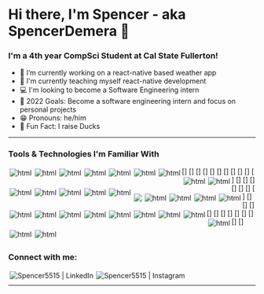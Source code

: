 # Hi there, I'm Spencer - aka SpencerDemera 👋

### I'm a 4th year CompSci Student at Cal State Fullerton!

- 🔭 I’m currently working on a react-native based weather app
- 🌾 I'm currently teaching myself react-native development
- 💻 I'm looking to become a Software Engineering intern
- 📸 2022 Goals: Become a software engineering intern and focus on personal projects
- 😁 Pronouns: he/him
- 🦆 Fun Fact: I raise Ducks

---

### Tools & Technologies I'm Familiar With

[<img align="left" style="vertical-align:top; margin:3px" src="https://img.shields.io/badge/c-%2300599C.svg?style=for-the-badge&logo=c&logoColor=white" alt="html"/>]
[<img align="left" style="vertical-align:top; margin:3px" src="https://img.shields.io/badge/c++-%2300599C.svg?style=for-the-badge&logo=c%2B%2B&logoColor=white" alt="html"/>]
[<img align="left" style="vertical-align:top; margin:3px" src="https://img.shields.io/badge/c%23-%23239120.svg?style=for-the-badge&logo=c-sharp&logoColor=white" alt="html"/>]
[<img align="left" style="vertical-align:top; margin:3px" src="https://img.shields.io/badge/java-%23ED8B00.svg?style=for-the-badge&logo=java&logoColor=white" alt="html"/>]
[<img align="left" style="vertical-align:top; margin:3px" src="https://img.shields.io/badge/python-3670A0?style=for-the-badge&logo=python&logoColor=ffdd54" alt="html"/>]
[<img align="left" style="vertical-align:top; margin:3px" src="https://img.shields.io/badge/css3-%231572B6.svg?style=for-the-badge&logo=css3&logoColor=white" alt="html"/>]
[<img align="left" style="vertical-align:top; margin:3px" src="https://img.shields.io/badge/html5-%23E34F26.svg?style=for-the-badge&logo=html5&logoColor=white" alt="html"/>]
[<img align="left" style="vertical-align:top; margin:3px" src="https://img.shields.io/badge/php-%23777BB4.svg?style=for-the-badge&logo=php&logoColor=white" alt="html"/>]
[<img align="left" style="vertical-align:top; margin:3px" src="https://img.shields.io/badge/shell_script-%23121011.svg?style=for-the-badge&logo=gnu-bash&logoColor=white" alt="html"/>]
[<img align="left" style="vertical-align:top; margin:3px" src="https://img.shields.io/badge/javascript-%23323330.svg?style=for-the-badge&logo=javascript&logoColor=%23F7DF1E" alt="html"/>]
[<img align="left" style="vertical-align:top; margin:3px" src="https://img.shields.io/badge/mysql-%2300f.svg?style=for-the-badge&logo=mysql&logoColor=white" alt="html"/>]
[<img align="left" style="vertical-align:top; margin:3px" src="https://img.shields.io/badge/redis-%23DD0031.svg?style=for-the-badge&logo=redis&logoColor=white" alt="html"/>]
[<img align="left" style="vertical-align:top; margin:3px" src="https://img.shields.io/badge/sqlite-%2307405e.svg?style=for-the-badge&logo=sqlite&logoColor=white" alt="html"/>]
[<img align="left" style="vertical-align:top; margin:3px" src="https://img.shields.io/badge/Amazon%20DynamoDB-4053D6?style=for-the-badge&logo=Amazon%20DynamoDB&logoColor=white" alt="html"/>]
[<img align="left" style="vertical-align:top; margin:3px" src="https://img.shields.io/badge/.NET-5C2D91?style=for-the-badge&logo=.net&logoColor=white" />]
[<img align="left" style="vertical-align:top; margin:3px" src="https://img.shields.io/badge/Anaconda-%2344A833.svg?style=for-the-badge&logo=anaconda&logoColor=white" alt="html"/>]
[<img align="left" style="vertical-align:top; margin:3px" src="https://img.shields.io/badge/react-%2320232a.svg?style=for-the-badge&logo=react&logoColor=%2361DAFB" alt="html"/>]
[<img align="left" style="vertical-align:top; margin:3px" src="https://img.shields.io/badge/react_native-%2320232a.svg?style=for-the-badge&logo=react&logoColor=%2361DAFB" alt="html"/>]
[<img align="left" style="vertical-align:top; margin:3px" src="https://img.shields.io/badge/PyTorch-%23EE4C2C.svg?style=for-the-badge&logo=PyTorch&logoColor=white" alt="html"/>]
[<img align="left" style="vertical-align:top; margin:3px" src="https://img.shields.io/badge/Visual%20Studio%20Code-0078d7.svg?style=for-the-badge&logo=visual-studio-code&logoColor=white" alt="html"/>]
[<img align="left" style="vertical-align:top; margin:3px" src="https://img.shields.io/badge/Eclipse-FE7A16.svg?style=for-the-badge&logo=Eclipse&logoColor=white" alt="html"/>]
[<img align="left" style="vertical-align:top; margin:3px" src="https://img.shields.io/badge/Reddit-%23FF4500.svg?style=for-the-badge&logo=Reddit&logoColor=white" alt="html"/>]
[<img align="left" style="vertical-align:top; margin:3px" src="https://img.shields.io/badge/Adobe%20Acrobat%20Reader-EC1C24.svg?style=for-the-badge&logo=Adobe%20Acrobat%20Reader&logoColor=white" alt="html"/>]
[<img align="left" style="vertical-align:top; margin:3px" src="https://img.shields.io/badge/Adobe%20Lightroom-31A8FF.svg?style=for-the-badge&logo=Adobe%20Lightroom&logoColor=white" alt="html"/>]
[<img align="left" style="vertical-align:top; margin:3px" src="https://img.shields.io/badge/figma-%23F24E1E.svg?style=for-the-badge&logo=figma&logoColor=white" alt="html"/>]
[<img align="left" style="vertical-align:top; margin:3px" src="https://img.shields.io/badge/Canva-%2300C4CC.svg?style=for-the-badge&logo=Canva&logoColor=white" alt="html"/>]
[<img align="left" style="vertical-align:top; margin:3px" src="https://img.shields.io/badge/nVIDIA-%2376B900.svg?style=for-the-badge&logo=nVIDIA&logoColor=white" alt="html"/>]
[<img align="left" style="vertical-align:top; margin:3px" src="https://img.shields.io/badge/Linux-FCC624?style=for-the-badge&logo=linux&logoColor=black" alt="html"/>]
[<img align="left" style="vertical-align:top; margin:3px" src="https://img.shields.io/badge/Ubuntu-E95420?style=for-the-badge&logo=ubuntu&logoColor=white" alt="html"/>]
[<img align="left" style="vertical-align:top; margin:3px" src="https://img.shields.io/badge/Windows-0078D6?style=for-the-badge&logo=windows&logoColor=white" alt="html"/>]

<br/>

### Connect with me:

[<img align="left" alt="Spencer5515 | LinkedIn" style="vertical-align:top; margin:3px" src="https://img.shields.io/badge/linkedin-%230077B5.svg?style=for-the-badge&logo=linkedin&logoColor=white" />][linkedin]
[<img align="left" alt="Spencer5515 | Instagram" style="vertical-align:top; margin:3px" src="https://img.shields.io/badge/spencer.demera-%23E4405F.svg?style=for-the-badge&logo=Instagram&logoColor=white" />][instagram]

<br/>

---

[instagram]: https://instagram.com/spencer.demera
[linkedin]: https://www.linkedin.com/in/~spencer-demera/
